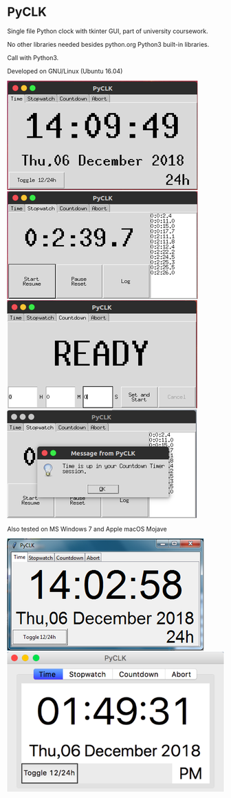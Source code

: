 # PyCLK

Single file Python clock with tkinter GUI, part of university coursework.

No other libraries needed besides python.org Python3 built-in libraries.

Call with Python3.

Developed on GNU/Linux (Ubuntu 16.04)

![](pics/main.png)
![](pics/stpw.png)
![](pics/ctdn.png)
![](pics/up.png)

Also tested on MS Windows 7 and Apple macOS Mojave

![](pics/windows.png)
![](pics/macos.png)
